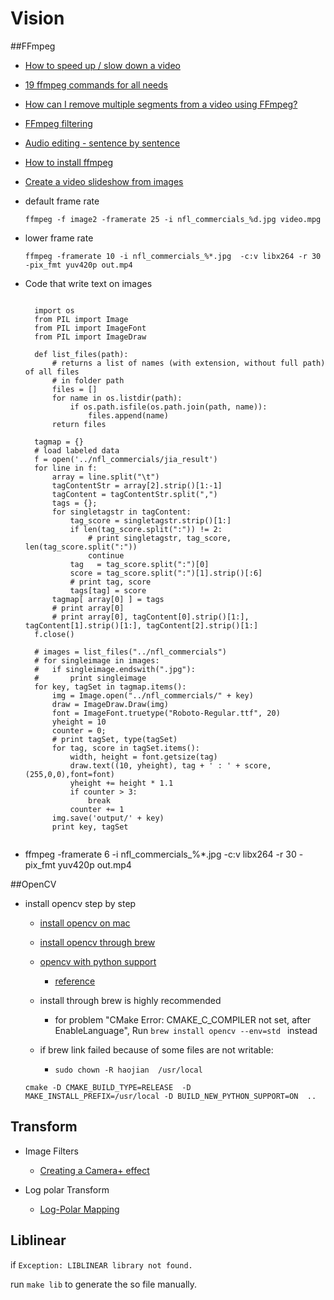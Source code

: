 Vision
===================

##FFmpeg

- [How to speed up / slow down a video](https://trac.ffmpeg.org/wiki/How%20to%20speed%20up%20/%20slow%20down%20a%20video)
- [19 ffmpeg commands for all needs](http://www.catswhocode.com/blog/19-ffmpeg-commands-for-all-needs)
- [How can I remove multiple segments from a video using FFmpeg?](http://superuser.com/questions/681885/how-can-i-remove-multiple-segments-from-a-video-using-ffmpeg)
- [FFmpeg filtering](http://trac.ffmpeg.org/wiki/FilteringGuide)
- [Audio editing - sentence by sentence](http://www-ie.meijo-u.ac.jp/~banno/spLibs/spwave/index.html)
- [How to install ffmpeg](http://www.renevolution.com/how-to-install-ffmpeg-on-mac-os-x/)

- [Create a video slideshow from images](https://trac.ffmpeg.org/wiki/Create%20a%20video%20slideshow%20from%20images)


- default frame rate
	```
	ffmpeg -f image2 -framerate 25 -i nfl_commercials_%d.jpg video.mpg
	```

- lower frame rate
	``` 
	ffmpeg -framerate 10 -i nfl_commercials_%*.jpg  -c:v libx264 -r 30 -pix_fmt yuv420p out.mp4
	```

- Code that write text on images

	<pre><code>
	import os
	from PIL import Image
	from PIL import ImageFont
	from PIL import ImageDraw 

	def list_files(path):
	    # returns a list of names (with extension, without full path) of all files 
	    # in folder path
	    files = []
	    for name in os.listdir(path):
	        if os.path.isfile(os.path.join(path, name)):
	            files.append(name)
	    return files
	
	tagmap = {}
	# load labeled data
	f = open('../nfl_commercials/jia_result')
	for line in f:
		array = line.split("\t")
		tagContentStr = array[2].strip()[1:-1]
		tagContent = tagContentStr.split(",")
		tags = {};
		for singletagstr in tagContent:
			tag_score = singletagstr.strip()[1:]
			if len(tag_score.split(":")) != 2:
				# print singletagstr, tag_score, len(tag_score.split(":"))
				continue
			tag   = tag_score.split(":")[0]
			score = tag_score.split(":")[1].strip()[:6]
			# print tag, score
			tags[tag] = score
		tagmap[ array[0] ] = tags
		# print array[0]
		# print array[0], tagContent[0].strip()[1:], tagContent[1].strip()[1:], tagContent[2].strip()[1:]
	f.close()

	# images = list_files("../nfl_commercials")
	# for singleimage in images:
	# 	if singleimage.endswith(".jpg"):
	# 		print singleimage
	for key, tagSet in tagmap.items():
		img = Image.open("../nfl_commercials/" + key)
		draw = ImageDraw.Draw(img)
		font = ImageFont.truetype("Roboto-Regular.ttf", 20)
		yheight = 10
		counter = 0;
		# print tagSet, type(tagSet)
		for tag, score in tagSet.items():
			width, height = font.getsize(tag)
			draw.text((10, yheight), tag + ' : ' + score, (255,0,0),font=font)
			yheight += height * 1.1
			if counter > 3:
				break
			counter += 1
		img.save('output/' + key)
		print key, tagSet
	</code></pre>

- ffmpeg -framerate 6 -i nfl_commercials_%*.jpg  -c:v libx264 -r 30 -pix_fmt yuv420p out.mp4



##OpenCV

- install opencv step by step
	- [install opencv on mac](http://mac-opencv-projects.blogspot.com/2014/01/installing-opencv-on-mac-os-x-1091.html)
	- [install opencv through brew](https://jjyap.wordpress.com/2014/05/24/installing-opencv-2-4-9-on-mac-osx-with-python-support/)
	- [opencv with python support](http://www.daveperrett.com/articles/2010/12/14/face-detection-with-osx-and-python/)
		- [reference](http://stackoverflow.com/questions/18729495/installing-opencv-with-python-module-on-centos-goes-wrong)
	- install through brew is highly recommended
		- for problem "CMake Error: CMAKE_C_COMPILER not set, after EnableLanguage", Run ``brew install opencv --env=std `` instead


	- if brew link failed because of some files are not writable:
		- ``sudo chown -R haojian  /usr/local``


	```
	cmake -D CMAKE_BUILD_TYPE=RELEASE  -D MAKE_INSTALL_PREFIX=/usr/local -D BUILD_NEW_PYTHON_SUPPORT=ON  ..
	```

## Transform

- Image Filters
	- [Creating a Camera+ effect](http://taptaptap.com/blog/creating-a-camera-plus-fx/)


- Log polar Transform
	- [Log-Polar Mapping](http://users.isr.ist.utl.pt/~alex/Projects/TemplateTracking/logpolar.htm)



## Liblinear

if ```Exception: LIBLINEAR library not found.```

run ```make lib``` to generate the so file manually.
